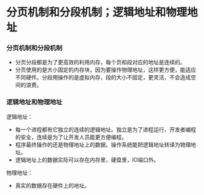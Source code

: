 # 分页机制和分段机制；逻辑地址和物理地址

### 分页机制和分段机制

- 分页分段都是为了更高效的利用内存，每个页和段对应的地址是连续的。
- 分页使用的是大小固定的内存块，因为要操作物理地址，这样更方便，能适应不同硬件。分段用操作的是虚拟内存，段的大小不固定，更灵活，不会造成空间的浪费。



### 逻辑地址和物理地址

逻辑地址：

- 每一个进程都有它独立的连续的逻辑地址。独立是为了进程运行，开发者编程的安全，连续是为了让开发人员能更方便编程。
- 程序最终操作的还是物理地址上的数据，操作系统能把逻辑地址转译为物理地址。
- 逻辑地址上的数据实际可以存在内存里，硬盘里，IO端口外。

物理地址：

- 真实的数据存在硬件上的地址。
